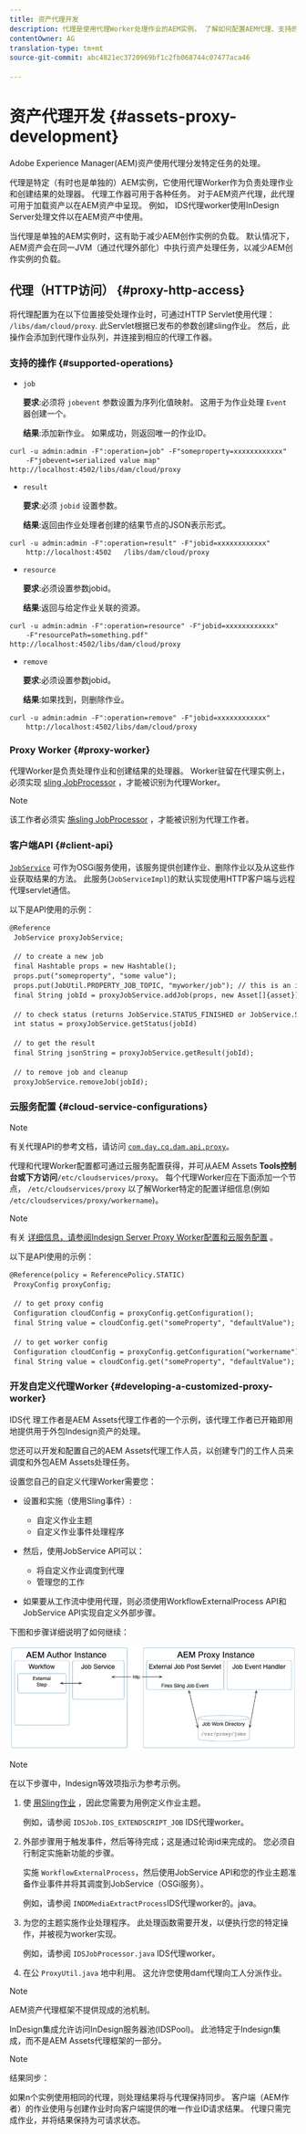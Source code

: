 ```yaml
---
title: 资产代理开发
description: 代理是使用代理Worker处理作业的AEM实例。 了解如何配置AEM代理、支持的操作、代理组件，以及如何开发自定义代理Worker。
contentOwner: AG
translation-type: tm+mt
source-git-commit: abc4821ec3720969bf1c2fb068744c07477aca46

---
```



# 资产代理开发 {#assets-proxy-development}

Adobe Experience Manager(AEM)资产使用代理分发特定任务的处理。

代理是特定（有时也是单独的）AEM实例，它使用代理Worker作为负责处理作业和创建结果的处理器。 代理工作器可用于各种任务。 对于AEM资产代理，此代理可用于加载资产以在AEM资产中呈现。 例如， [](indesign.md) IDS代理worker使用InDesign Server处理文件以在AEM资产中使用。

当代理是单独的AEM实例时，这有助于减少AEM创作实例的负载。 默认情况下，AEM资产会在同一JVM（通过代理外部化）中执行资产处理任务，以减少AEM创作实例的负载。

## 代理（HTTP访问） {#proxy-http-access}

将代理配置为在以下位置接受处理作业时，可通过HTTP Servlet使用代理： `/libs/dam/cloud/proxy`. 此Servlet根据已发布的参数创建sling作业。 然后，此操作会添加到代理作业队列，并连接到相应的代理工作器。

### 支持的操作 {#supported-operations}

* `job`

   **要求**:必须将 `jobevent` 参数设置为序列化值映射。 这用于为作业处理 `Event` 器创建一个。

   **结果**:添加新作业。 如果成功，则返回唯一的作业ID。

```shell
curl -u admin:admin -F":operation=job" -F"someproperty=xxxxxxxxxxxx"
    -F"jobevent=serialized value map" http://localhost:4502/libs/dam/cloud/proxy
```

* `result`

   **要求**:必须 `jobid` 设置参数。

   **结果**:返回由作业处理者创建的结果节点的JSON表示形式。

```shell
curl -u admin:admin -F":operation=result" -F"jobid=xxxxxxxxxxxx"
    http://localhost:4502   /libs/dam/cloud/proxy
```

* `resource`

   **要求**:必须设置参数jobid。

   **结果**:返回与给定作业关联的资源。

```shell
curl -u admin:admin -F":operation=resource" -F"jobid=xxxxxxxxxxxx"
    -F"resourcePath=something.pdf" http://localhost:4502/libs/dam/cloud/proxy
```

* `remove`

   **要求**:必须设置参数jobid。

   **结果**:如果找到，则删除作业。

```shell
curl -u admin:admin -F":operation=remove" -F"jobid=xxxxxxxxxxxx"
    http://localhost:4502/libs/dam/cloud/proxy
```

### Proxy Worker {#proxy-worker}

代理Worker是负责处理作业和创建结果的处理器。 Worker驻留在代理实例上，必须实现 [sling JobProcessor](https://sling.apache.org/site/eventing-and-jobs.html) ，才能被识别为代理Worker。

>[!NOTE]
>
>该工作者必须实 [施sling JobProcessor](https://sling.apache.org/site/eventing-and-jobs.html) ，才能被识别为代理工作者。

### 客户端API {#client-api}

[`JobService`](https://helpx.adobe.com/experience-manager/6-5/sites/developing/using/reference-materials/javadoc/index.html) 可作为OSGi服务使用，该服务提供创建作业、删除作业以及从这些作业获取结果的方法。 此服务(`JobServiceImpl`)的默认实现使用HTTP客户端与远程代理servlet通信。

以下是API使用的示例：

```xml
@Reference
 JobService proxyJobService;

 // to create a new job
 final Hashtable props = new Hashtable();
 props.put("someproperty", "some value");
 props.put(JobUtil.PROPERTY_JOB_TOPIC, "myworker/job"); // this is an identifier of the worker
 final String jobId = proxyJobService.addJob(props, new Asset[]{asset});

 // to check status (returns JobService.STATUS_FINISHED or JobService.STATUS_INPROGRESS)
 int status = proxyJobService.getStatus(jobId)

 // to get the result
 final String jsonString = proxyJobService.getResult(jobId);

 // to remove job and cleanup
 proxyJobService.removeJob(jobId);
```

### 云服务配置 {#cloud-service-configurations}

>[!NOTE]
>
>有关代理API的参考文档，请访问 [`com.day.cq.dam.api.proxy`](https://helpx.adobe.com/experience-manager/6-5/sites/developing/using/reference-materials/javadoc/com/day/cq/dam/api/proxy/package-summary.html)。

代理和代理Worker配置都可通过云服务配置获得，并可从AEM Assets **Tools控制台或下方访问**`/etc/cloudservices/proxy`。 每个代理Worker应在下面添加一个节点， `/etc/cloudservices/proxy` 以了解Worker特定的配置详细信息(例如 `/etc/cloudservices/proxy/workername`)。

>[!NOTE]
>
>有关 [详细信息，请参阅Indesign Server Proxy Worker配置](indesign.md#configuring-the-proxy-worker-for-indesign-server)[和云服务配置](../sites-developing/extending-cloud-config.md) 。

以下是API使用的示例：

```xml
@Reference(policy = ReferencePolicy.STATIC)
 ProxyConfig proxyConfig;

 // to get proxy config
 Configuration cloudConfig = proxyConfig.getConfiguration();
 final String value = cloudConfig.get("someProperty", "defaultValue");

 // to get worker config
 Configuration cloudConfig = proxyConfig.getConfiguration("workername");
 final String value = cloudConfig.get("someProperty", "defaultValue");
```

### 开发自定义代理Worker {#developing-a-customized-proxy-worker}

IDS代 [](indesign.md) 理工作者是AEM Assets代理工作者的一个示例，该代理工作者已开箱即用地提供用于外包Indesign资产的处理。

您还可以开发和配置自己的AEM Assets代理工作人员，以创建专门的工作人员来调度和外包AEM Assets处理任务。

设置您自己的自定义代理Worker需要您：

* 设置和实施（使用Sling事件）:

   * 自定义作业主题
   * 自定义作业事件处理程序

* 然后，使用JobService API可以：

   * 将自定义作业调度到代理
   * 管理您的工作

* 如果要从工作流中使用代理，则必须使用WorkflowExternalProcess API和JobService API实现自定义外部步骤。

下图和步骤详细说明了如何继续：

![chlimage_1-249](assets/chlimage_1-249.png)

>[!NOTE]
>
>在以下步骤中，Indesign等效项指示为参考示例。

1. 使 [用Sling作业](https://sling.apache.org/site/eventing-and-jobs.html) ，因此您需要为用例定义作业主题。

   例如，请参阅 `IDSJob.IDS_EXTENDSCRIPT_JOB` IDS代理worker。

1. 外部步骤用于触发事件，然后等待完成；这是通过轮询id来完成的。 您必须自行制定实施新功能的步骤。

   实施 `WorkflowExternalProcess`，然后使用JobService API和您的作业主题准备作业事件并将其调度到JobService（OSGi服务）。

   例如，请参阅 `INDDMediaExtractProcess`IDS代理worker的。java。

1. 为您的主题实施作业处理程序。 此处理函数需要开发，以便执行您的特定操作，并被视为worker实现。

   例如，请参阅 `IDSJobProcessor.java` IDS代理worker。

1. 在公 `ProxyUtil.java` 地中利用。 这允许您使用dam代理向工人分派作业。

>[!NOTE]
>
>AEM资产代理框架不提供现成的池机制。
>
>InDesign集成允许访问InDesign服务器池(IDSPool)。 此池特定于Indesign集成，而不是AEM Assets代理框架的一部分。

>[!NOTE]
>
>结果同步：
>
>如果n个实例使用相同的代理，则处理结果将与代理保持同步。 客户端（AEM作者）的作业使用与创建作业时向客户端提供的唯一作业ID请求结果。 代理只需完成作业，并将结果保持为可请求状态。
